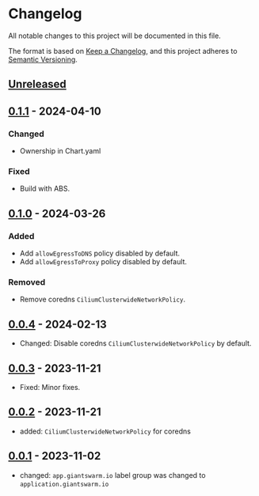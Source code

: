 # Changelog

All notable changes to this project will be documented in this file.

The format is based on [Keep a Changelog](https://keepachangelog.com/en/1.0.0/),
and this project adheres to [Semantic Versioning](https://semver.org/spec/v2.0.0.html).

## [Unreleased]

## [0.1.1] - 2024-04-10

### Changed

- Ownership in Chart.yaml

### Fixed

- Build with ABS.

## [0.1.0] - 2024-03-26

### Added

- Add `allowEgressToDNS` policy disabled by default.
- Add `allowEgressToProxy` policy disabled by default.

### Removed

- Remove coredns `CiliumClusterwideNetworkPolicy`.

## [0.0.4] - 2024-02-13

- Changed: Disable coredns `CiliumClusterwideNetworkPolicy` by default.

## [0.0.3] - 2023-11-21

- Fixed: Minor fixes.

## [0.0.2] - 2023-11-21

- added: `CiliumClusterwideNetworkPolicy` for coredns

## [0.0.1] - 2023-11-02

- changed: `app.giantswarm.io` label group was changed to `application.giantswarm.io`

[Unreleased]: https://github.com/giantswarm/network-policies-app/compare/v0.1.1...HEAD
[0.1.1]: https://github.com/giantswarm/network-policies-app/compare/v0.1.0...v0.1.1
[0.1.0]: https://github.com/giantswarm/network-policies-app/compare/v0.0.4...v0.1.0
[0.0.4]: https://github.com/giantswarm/network-policies-app/compare/v0.0.3...v0.0.4
[0.0.3]: https://github.com/giantswarm/network-policies-app/compare/v0.0.2...v0.0.3
[0.0.2]: https://github.com/giantswarm/network-policies-app/compare/v0.0.1...v0.0.2
[0.0.1]: https://github.com/giantswarm/network-policies-app/releases/tag/v0.0.1
